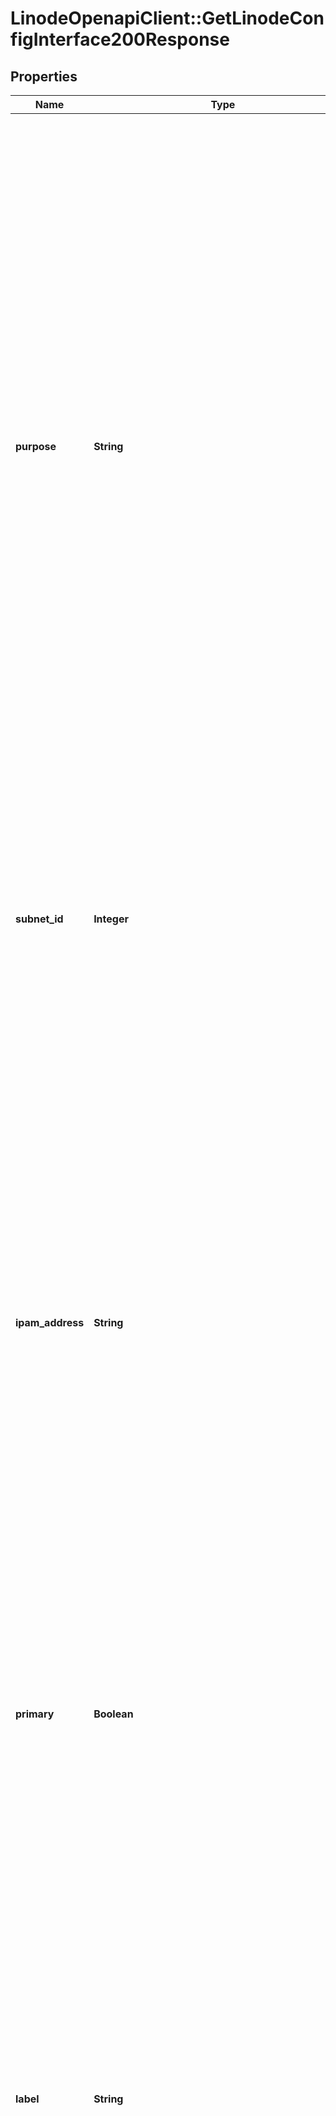 # LinodeOpenapiClient::GetLinodeConfigInterface200Response

## Properties

| Name | Type | Description | Notes |
| ---- | ---- | ----------- | ----- |
| **purpose** | **String** | The type of Interface.  - &#x60;public&#x60;   - Only one &#x60;public&#x60; Interface per Linode can be defined.   - The Linode&#39;s default public IPv4 address is assigned to the &#x60;public&#x60; Interface.   - A Linode must have a public Interface in the first/eth0 position to be reachable via the public internet upon boot without additional system configuration. If no &#x60;public&#x60; Interface is configured, the Linode is not directly reachable via the public internet. In this case, access can only be established via [LISH](https://www.linode.com/docs/products/compute/compute-instances/guides/lish/) or other Linodes connected to the same VLAN or VPC.  - &#x60;vlan&#x60;   - Configuring a &#x60;vlan&#x60; purpose Interface attaches this Linode to the VLAN with the specified &#x60;label&#x60;.   - The Linode is configured to use the specified &#x60;ipam_address&#x60;, if any.  - &#x60;vpc&#x60;   - Configuring a &#x60;vpc&#x60; purpose Interface attaches this Linode to the existing VPC Subnet with the specified &#x60;subnet_id&#x60;.   - When the Interface is activated, the Linode is configured to use an IP address from the range in the assigned VPC Subnet. See &#x60;ipv4.vpc&#x60; for more information. |  |
| **subnet_id** | **Integer** | The &#x60;id&#x60; of the VPC Subnet for this Interface.  In requests, this value is used to assign a Linode to a VPC Subnet.  - Required for &#x60;vpc&#x60; type Interfaces. - Returns &#x60;null&#x60; for non-&#x60;vpc&#x60; type Interfaces. - Once a VPC Subnet is assigned to an Interface, it cannot be updated. - The Linode must be rebooted with the Interface&#39;s Configuration Profile to complete assignment to a VPC Subnet. | [optional] |
| **ipam_address** | **String** | This Network Interface&#39;s private IP address in Classless Inter-Domain Routing (CIDR) notation.  For &#x60;vlan&#x60; purpose Interfaces:  - Must be unique among the Linode&#39;s Interfaces to avoid conflicting addresses. - Should be unique among devices attached to the VLAN to avoid conflict. - The Linode is configured to use this address for the associated Interface upon reboot if Network Helper is enabled. If Network Helper is disabled, the address can be enabled with [manual static IP configuration](https://www.linode.com/docs/guides/manual-network-configuration/).  For &#x60;public&#x60; purpose Interfaces:  - In requests, must be an empty string (&#x60;\&quot;\&quot;&#x60;) or &#x60;null&#x60; if included. - In responses, always returns &#x60;null&#x60;.  For &#x60;vpc&#x60; purpose Interfaces:  - In requests, must be an empty string (&#x60;\&quot;\&quot;&#x60;) or &#x60;null&#x60; if included. - In responses, always returns &#x60;null&#x60;. | [optional] |
| **primary** | **Boolean** | The primary Interface is configured as the default route to the Linode.  Each Configuration Profile can have up to one &#x60;\&quot;primary\&quot;: true&#x60; Interface at a time.  Must be &#x60;false&#x60; for &#x60;vlan&#x60; type Interfaces.  If no Interface is configured as the primary, the first non-&#x60;vlan&#x60; type Interface in the &#x60;interfaces&#x60; array is automatically treated as the primary Interface. | [optional] |
| **label** | **String** | __Filterable__ The name of this Interface.  For &#x60;vlan&#x60; purpose Interfaces:  - Required. - Must be unique among the Linode&#39;s Interfaces (a Linode cannot be attached to the same VLAN multiple times). - Can only contain ASCII letters, numbers, and hyphens (&#x60;-&#x60;). You can&#39;t use two consecutive hyphens (&#x60;--&#x60;). - If the VLAN label is new, a VLAN is created. Up to 10 VLANs can be created in each data center region. To view your active VLANs, run the [List VLANs](https://techdocs.akamai.com/linode-api/reference/get-vlans) operation.  For &#x60;public&#x60; purpose Interfaces:  - In requests, must be an empty string (&#x60;\&quot;\&quot;&#x60;) or &#x60;null&#x60; if included. - In responses, always returns &#x60;null&#x60;.  For &#x60;vpc&#x60; purpose Interfaces:  - In requests, must be an empty string (&#x60;\&quot;\&quot;&#x60;) or &#x60;null&#x60; if included. - In responses, always returns &#x60;null&#x60;. | [optional] |
| **ip_ranges** | **Array&lt;String&gt;** | An array of IPv4 CIDR VPC Subnet ranges that are routed to this Interface.  - Array items are only allowed for &#x60;vpc&#x60; type Interfaces. - This must be empty for non-&#x60;vpc&#x60; type Interfaces.  For requests:  - Addresses in submitted ranges must not already be actively assigned. - Submitting values replaces any existing values. - Submitting an empty array removes any existing values. - Omitting this property results in no change to existing values. | [optional] |
| **ipv4** | [**PostLinodeInstanceRequestAllOfInterfacesInnerIpv4**](PostLinodeInstanceRequestAllOfInterfacesInnerIpv4.md) |  | [optional] |
| **active** | **Boolean** | Returns &#x60;true&#x60; if the Interface is in use, meaning that Compute Instance has been booted using the Configuration Profile to which the Interface belongs. Otherwise returns &#x60;false&#x60;. | [optional] |
| **vpc_id** | **Integer** | __Read-only__ The &#x60;id&#x60; of the VPC configured for this Interface. Returns &#x60;null&#x60; for non-&#x60;vpc&#x60; type Interfaces. | [optional][readonly] |
| **id** | **Integer** | __Read-only__ The unique ID representing this Interface. | [optional][readonly] |

## Example

```ruby
require 'linode_openapi_client'

instance = LinodeOpenapiClient::GetLinodeConfigInterface200Response.new(
  purpose: vlan,
  subnet_id: 101,
  ipam_address: 10.0.0.1/24,
  primary: true,
  label: example-interface,
  ip_ranges: [&quot;10.0.0.64/26&quot;,&quot;fd04:495a:691c:971c::1:0/112&quot;],
  ipv4: null,
  active: true,
  vpc_id: 111,
  id: 101
)
```

